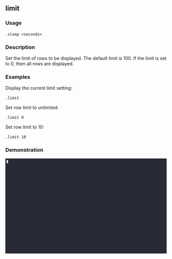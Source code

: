 ## limit

### Usage

```text
.sleep <seconds>
```

### Description

Set the limit of rows to be displayed. The default limit is 100.
If the limit is set to 0, then all rows are displayed.

### Examples

Display the current limit setting:

```text
.limit
```

Set row limit to unlimited:

```text
.limit 0
```

Set row limit to 10:

```text
.limit 10
```

### Demonstration

![](./demo.gif)
